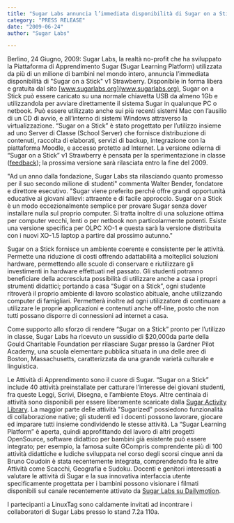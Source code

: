 ```yaml
---
title: "Sugar Labs annuncia l’immediata disponibilità di Sugar on a Stick; La Piattaforma di Apprendimento in grado di funzionare su qualsiasi PC o Netbook disponibile in classe"
category: "PRESS RELEASE"
date: "2009-06-24"
author: "Sugar Labs"

---
```

<!-- markdownlint-disable -->

Berlino, 24 Giugno, 2009: Sugar Labs, la realtà no-profit che ha sviluppato la
Piattaforma di Apprendimento Sugar (Sugar Learning Platform) utilizzata da più
di un milione di bambini nel mondo intero, annuncia l’immediata disponibilità
di "Sugar on a Stick" v1 Strawberry. Disponibile in forma libera e gratuita
dal sito [www.sugarlabs.org](www.sugarlabs.org), Sugar on a Stick può essere
caricato su una normale chiavetta USB da almeno 1Gb e utilizzandola per
avviare direttamente il sistema Sugar in qualunque PC o netbook. Può essere
utilizzato anche sui più recenti sistemi Mac con l’ausilio di un CD di avvio,
e all’interno di sistemi Windows attraverso la virtualizzazione. “Sugar on a
Stick” è stato progettato per l’utilizzo insieme ad uno Server di Classe
(School Server) che fornisce distribuzione di contenuti, raccolta di
elaborati, servizi di backup, integrazione con la piattaforma Moodle, e
accesso protetto ad Internet. La versione odierna di “Sugar on a Stick” v1
Strawberry è pensata per la sperimentazione in classe
([feedback](mailto:feedback@sugarlabs.org)); la prossima versione sarà
rilasciata entro la fine del 2009.

"Ad un anno dalla fondazione, Sugar Labs sta rilasciando quanto promesso per
il suo secondo milione di studenti" commenta Walter Bender, fondatore e
direttore esecutivo. "Sugar viene preferito perché offre grandi opportunità
educative ai giovani allievi: attraente e di facile approccio. Sugar on a
Stick è un modo eccezionalmente semplice per provare Sugar senza dover
installare nulla sul proprio computer. Si tratta inoltre di una soluzione
ottima per computer vecchi, lenti o per netbook non particolarmente potenti.
Esiste una versione specifica per OLPC XO-1 e questa sarà la versione
distribuita con i nuovi XO-1.5 laptop a partire dal prossimo autunno."

Sugar on a Stick fornisce un ambiente coerente e consistente per le attività.
Permette una riduzione di costi offrendo adattabilità a molteplici soluzioni
hardware, permettendo alle scuole di conservare e riutilizzare gli
investimenti in hardware effettuati nel passato. Gli studenti potranno
beneficiare della accresciuta possibilità di utilizzare anche a casa i propri
strumenti didattici; portando a casa “Sugar on a Stick”, ogni studente
ritroverà il proprio ambiente di lavoro scolastico abituale, anche utilizzando
computer di famigliari. Permetterà inoltre ad ogni utilizzatore di continuare
a utilizzare le proprie applicazioni e contenuti anche off-line, posto che non
tutti possano disporre di connessioni ad internet a casa.

Come supporto allo sforzo di rendere “Sugar on a Stick” pronto per l’utilizzo
in classe, Sugar Labs ha ricevuto un sussidio di $20,000da parte della Gould
Charitable Foundation per rilasciare Sugar presso la Gardner Pilot Academy,
una scuola elementare pubblica situata in una delle aree di Boston,
Massachusetts, caratterizzata da una grande varietà culturale e linguistica.

Le Attività di Apprendimento sono il cuore di Sugar. “Sugar on a Stick”
include 40 attività preinstallate per catturare l’interesse dei giovani
studenti, fra queste Leggi, Scrivi, Disegna, e l’ambiente Etoys. Altre
centinaia di attività sono disponibili per essere liberamente scaricate dalla
[Sugar Activity Library](http://activities.sugarlabs.org). La maggior parte
delle attività "Sugarized" possiedono funzionalità di collaborazione native;
gli studenti ed i docenti possono lavorare, giocare ed imparare tutti insieme
condividendo le stesse attività. La “Sugar Learning Platform” è aperta, quindi
approfittando del lavoro di altri progetti OpenSource, software didattico per
bambini già esistente può essere integrato; per esempio, la famosa suite
GCompris comprendente più di 100 attività didattiche e ludiche sviluppata nel
corso degli scorsi cinque anni da Bruno Coudoin è stata recentemente
integrata, comprendendo fra le altre Attività come Scacchi, Geografia e
Sudoku. Docenti e genitori interessati a valutare le attività di Sugar e la
sua innovativa interfaccia utente specificamente progettata per i bambini
possono visionare i filmati disponibili sul canale recentemente attivato da
[Sugar Labs su Dailymotion](http://www.dailymotion.com/sugarlabs).

I partecipanti a LinuxTag sono caldamente invitati ad incontrare i
collaboratori di Sugar Labs presso lo stand 7.2a 110a.

